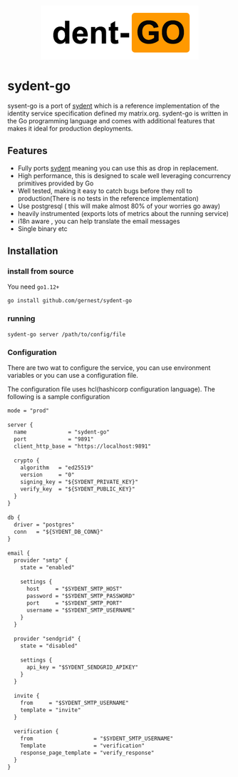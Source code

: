 <p align="center">
  <img src="logo.png"/>
</p>

 # sydent-go

sysent-go is a port of [sydent]() which is a reference implementation of the identity service specification defined my matrix.org. sydent-go is written in the Go programming language and comes with additional features that makes it ideal for production deployments.

## Features

- Fully ports [sydent]() meaning you can use this as drop in replacement.
- High performance, this is designed to scale well leveraging concurrency primitives provided by Go
- Well tested, making it easy to catch bugs before they roll to production(There is no tests in the reference implementation)
- Use postgresql ( this will make almost 80% of your worries go away)
- heavily instrumented (exports lots of metrics about the running service)
- i18n aware , you can help translate the email messages
- Single binary etc


## Installation

### install from source

You need `go1.12+`

```
go install github.com/gernest/sydent-go
```

### running

```
sydent-go server /path/to/config/file
```

### Configuration

There are two wat to configure the service, you can use environment variables
or you can use a configuration file.

The configuration file uses hcl(hashicorp configuration language). The following is a sample configuration

```hcl
mode = "prod"

server {
  name             = "sydent-go"
  port             = "9891"
  client_http_base = "https://localhost:9891"

  crypto {
    algorithm   = "ed25519"
    version     = "0"
    signing_key = "${SYDENT_PRIVATE_KEY}"
    verify_key  = "${SYDENT_PUBLIC_KEY}"
  }
}

db {
  driver = "postgres"
  conn   = "${SYDENT_DB_CONN}"
}

email {
  provider "smtp" {
    state = "enabled"

    settings {
      host     = "$SYDENT_SMTP_HOST"
      password = "$SYDENT_SMTP_PASSWORD"
      port     = "$SYDENT_SMTP_PORT"
      username = "$SYDENT_SMTP_USERNAME"
    }
  }

  provider "sendgrid" {
    state = "disabled"

    settings {
      api_key = "$SYDENT_SENDGRID_APIKEY"
    }
  }

  invite {
    from     = "$SYDENT_SMTP_USERNAME"
    template = "invite"
  }

  verification {
    from                   = "$SYDENT_SMTP_USERNAME"
    Template               = "verification"
    response_page_template = "verify_response"
  }
}
```
